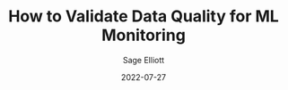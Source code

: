 ---
layout: post
title:  "How to Validate Data Quality for ML Monitoring"
link: https://whylabs.ai/blog/posts/how-to-validate-data-quality-for-ml-monitoring
date:   2022-07-27
categories: post
tags: mlops Data-Logging ML-Monitoring
author: Sage Elliott
img: img\blog_covers\data_quality_validation.png
published: true
---